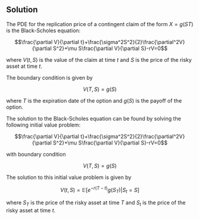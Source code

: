 

## Solution
The PDE for the replication price of a contingent claim of the form $X=g(ST)$ is the Black-Scholes equation:

$$\frac{\partial V}{\partial t}+\frac{\sigma^2S^2}{2}\frac{\partial^2V}{\partial S^2}+\mu S\frac{\partial V}{\partial S}-rV=0$$

where $V(t,S)$ is the value of the claim at time $t$ and $S$ is the price of the risky asset at time $t$.

The boundary condition is given by

$$V(T,S)=g(S)$$

where $T$ is the expiration date of the option and $g(S)$ is the payoff of the option. 

The solution to the Black-Scholes equation can be found by solving the following initial value problem:

$$\frac{\partial V}{\partial t}+\frac{\sigma^2S^2}{2}\frac{\partial^2V}{\partial S^2}+\mu S\frac{\partial V}{\partial S}-rV=0$$

with boundary condition

$$V(T,S)=g(S)$$

The solution to this initial value problem is given by

$$V(t,S)=\mathbb{E}[e^{-r(T-t)}g(S_{T})|S_t=S]$$

where $S_{T}$ is the price of the risky asset at time $T$ and $S_t$ is the price of the risky asset at time $t$.